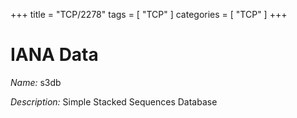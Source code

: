 +++
title = "TCP/2278"
tags = [ "TCP" ]
categories = [ "TCP" ]
+++

# IANA Data

_Name:_ s3db

_Description:_ Simple Stacked Sequences Database

